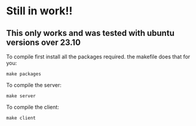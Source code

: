 # Still in work!!

## This only works and was tested with ubuntu versions over 23.10


To compile first install all the packages required. the makefile does that for you:

```make packages```

To compile the server:

```make server```

To compile the client:

```make client```


